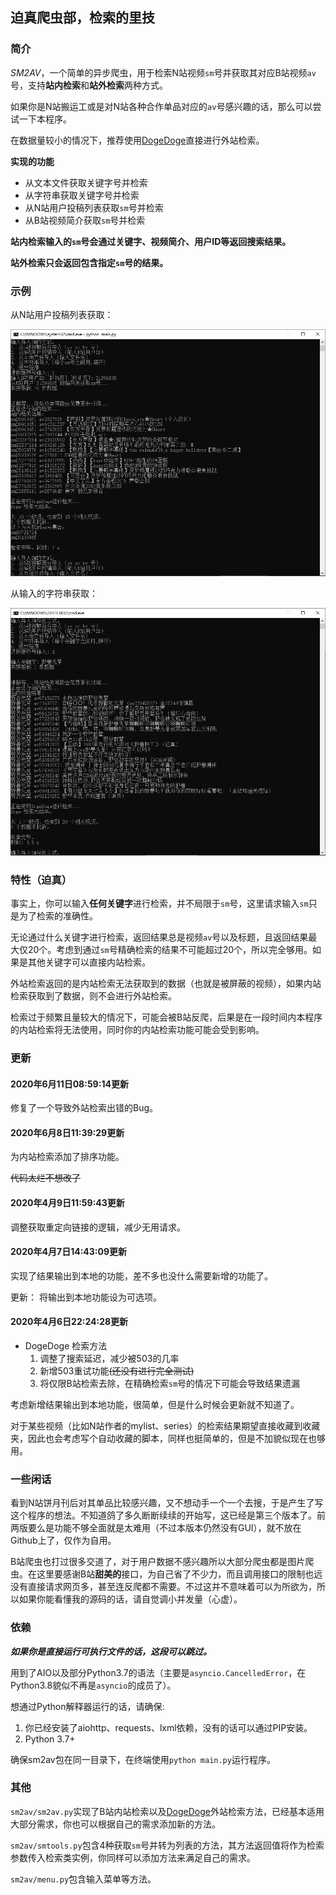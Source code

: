 ## 迫真爬虫部，检索的里技

### 简介

*SM2AV*，一个简单的异步爬虫，用于检索N站视频`sm`号并获取其对应B站视频`av`号，支持**站内检索**和**站外检索**两种方式。

如果你是N站搬运工或是对N站各种合作单品对应的`av`号感兴趣的话，那么可以尝试一下本程序。

在数据量较小的情况下，推荐使用[DogeDoge](https://www.dogedoge.com/)直接进行外站检索。

**实现的功能**

* 从文本文件获取关键字号并检索
* 从字符串获取关键字号并检索
* 从N站用户投稿列表获取`sm`号并检索
* 从B站视频简介获取`sm`号并检索

**站内检索输入的`sm`号会通过关键字、视频简介、用户ID等返回搜索结果。**

**站外检索只会返回包含指定`sm`号的结果。**

### 示例

从N站用户投稿列表获取：

![示例1](example.JPG)

从输入的字符串获取：

![示例2](example2.JPG)

### 特性（迫真）

事实上，你可以输入**任何关键字**进行检索，并不局限于`sm`号，这里请求输入`sm`只是为了检索的准确性。

无论通过什么关键字进行检索，返回结果总是视频`av`号以及标题，且返回结果最大仅20个。考虑到通过`sm`号精确检索的结果不可能超过20个，所以完全够用。如果是其他关键字可以直接内站检索。

外站检索返回的是内站检索无法获取到的数据（也就是被屏蔽的视频），如果内站检索获取到了数据，则不会进行外站检索。

检索过于频繁且量较大的情况下，可能会被B站反爬，后果是在一段时间内本程序的内站检索将无法使用，同时你的内站检索功能可能会受到影响。

### 更新

#### 2020年6月11日08:59:14更新

修复了一个导致外站检索出错的Bug。

#### 2020年6月8日11:39:29更新

为内站检索添加了排序功能。

~~代码太烂不想改了~~

#### 2020年4月9日11:59:43更新

调整获取重定向链接的逻辑，减少无用请求。

#### 2020年4月7日14:43:09更新

实现了结果输出到本地的功能，差不多也没什么需要新增的功能了。

更新： 将输出到本地功能设为可选项。

#### 2020年4月6日22:24:28更新

* DogeDoge 检索方法
  1. 调整了搜索延迟，减少被503的几率
  2. 新增503重试功能~~(还没有进行完全测试)~~
  3. 将仅限B站检索去除，在精确检索`sm`号的情况下可能会导致结果遗漏

考虑新增结果输出到本地功能，很简单，但是什么时候会更新就不知道了。

对于某些视频（比如N站作者的mylist、series）的检索结果期望直接收藏到收藏夹，因此也会考虑写个自动收藏的脚本，同样也挺简单的，但是不加貌似现在也够用。

### 一些闲话

看到N站饼月刊后对其单品比较感兴趣，又不想动手一个一个去搜，于是产生了写这个程序的想法。不知道鸽了多久断断续续的开始写，这已经是第三个版本了。前两版要么是功能不够全面就是太难用（不过本版本仍然没有GUI），就不放在Github上了，仅作为自用。

B站爬虫也打过很多交道了，对于用户数据不感兴趣所以大部分爬虫都是图片爬虫。在这里要感谢B站**甜美的**接口，为自己省了不少力，而且调用接口的限制也远没有直接请求网页多，甚至连反爬都不需要。不过这并不意味着可以为所欲为，所以如果你能看懂我的源码的话，请自觉调小并发量（心虚）。

### 依赖

***如果你是直接运行可执行文件的话，这段可以跳过。***

用到了AIO以及部分Python3.7的语法（主要是`asyncio.CancelledError`，在Python3.8貌似不再是`asyncio`的成员了）。

想通过Python解释器运行的话，请确保:

1. 你已经安装了aiohttp、requests、lxml依赖，没有的话可以通过PIP安装。
2. Python 3.7+

确保sm2av包在同一目录下，在终端使用`python main.py`运行程序。

### 其他

`sm2av/sm2av.py`实现了B站内站检索以及[DogeDoge](https://www.dogedoge.com/)外站检索方法，已经基本适用大部分需求，你也可以根据自己的需求添加新的方法。

`sm2av/smtools.py`包含4种获取`sm`号并转为列表的方法，其方法返回值将作为检索参数传入检索类实例，你同样可以添加方法来满足自己的需求。

`sm2av/menu.py`包含输入菜单等方法。

